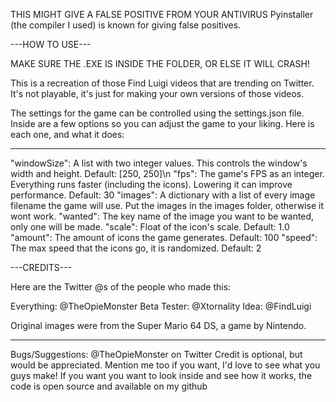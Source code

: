 THIS MIGHT GIVE A FALSE POSITIVE FROM YOUR ANTIVIRUS
Pyinstaller (the compiler I used) is known for giving false positives.

---HOW TO USE---

MAKE SURE THE .EXE IS INSIDE THE FOLDER, OR ELSE IT WILL CRASH!

This is a recreation of those Find Luigi videos that are trending on Twitter.
It's not playable, it's just for making your own versions of those videos.

The settings for the game can be controlled using the settings.json file.
Inside are a few options so you can adjust the game to your liking. 
Here is each one, and what it does:

------

"windowSize": A list with two integer values. This controls the window's width and height. Default: [250, 250]\n
"fps": The game's FPS as an integer. Everything runs faster (including the icons). Lowering it can improve performance. Default: 30
"images": A dictionary with a list of every image filename the game will use. Put the images in the images folder, otherwise it wont work.
"wanted": The key name of the image you want to be wanted, only one will be made.
"scale": Float of the icon's scale. Default: 1.0
"amount": The amount of icons the game generates. Default: 100
"speed": The max speed that the icons go, it is randomized. Default: 2

---CREDITS---

Here are the Twitter @s of the people who made this:

Everything: @TheOpieMonster
Beta Tester: @Xtornality
Idea: @FindLuigi

Original images were from the Super Mario 64 DS, a game by Nintendo.

------

Bugs/Suggestions: @TheOpieMonster on Twitter
Credit is optional, but would be appreciated. Mention me too if you want, I'd love to see what you guys make!
If you want you want to look inside and see how it works, the code is open source and available on my github
